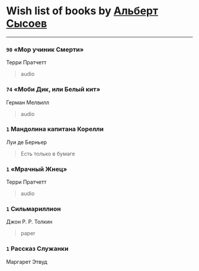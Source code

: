 # Wish list of books by [Альберт Сысоев](http://vk.com/id47446642)
---

### `90` «Мор учиник Смерти»
Терри Пратчетт
> audio

### `74` «Моби Дик, или Белый кит»
Герман Мелвилл
> audio

### `1` Мандолина капитана Корелли
Луи де Берньер
> Есть только в бумаге

### `1` «Мрачный Жнец»
Терри Пратчетт
> audio

### `1` Сильмариллион
Джон Р. Р. Толкин
> paper

### `1` Рассказ Служанки
Маргарет Этвуд

